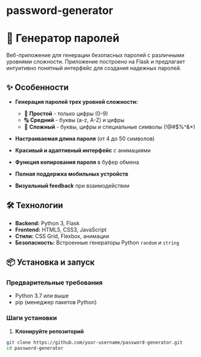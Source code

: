 # password-generator
# 🔐 Генератор паролей

Веб-приложение для генерации безопасных паролей с различными уровнями сложности. Приложение построено на Flask и предлагает интуитивно понятный интерфейс для создания надежных паролей.

## ✨ Особенности

- **Генерация паролей трех уровней сложности:**
  - 🔢 **Простой** - только цифры (0-9)
  - 🔠 **Средний** - буквы (a-z, A-Z) и цифры
  - 🔣 **Сложный** - буквы, цифры и специальные символы (!@#$%^&*)

- **Настраиваемая длина пароля** (от 4 до 50 символов)
- **Красивый и адаптивный интерфейс** с анимациями
- **Функция копирования пароля** в буфер обмена
- **Полная поддержка мобильных устройств**
- **Визуальный feedback** при взаимодействии

## 🛠 Технологии

- **Backend:** Python 3, Flask
- **Frontend:** HTML5, CSS3, JavaScript
- **Стили:** CSS Grid, Flexbox, анимации
- **Безопасность:** Встроенные генераторы Python `random` и `string`

## 📦 Установка и запуск

### Предварительные требования

- Python 3.7 или выше
- pip (менеджер пакетов Python)

### Шаги установки

1. **Клонируйте репозиторий**

```bash
git clone https://github.com/your-username/password-generator.git
cd password-generator
